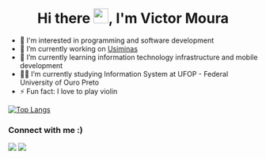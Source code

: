 <h1 align="center">Hi there <img src="https://raw.githubusercontent.com/kaueMarques/kaueMarques/master/hi.gif" width="30px">, I'm Victor Moura</h1>

- 👀 I'm interested in programming and software development
- 🔭 I’m currently working on [Usiminas](https://www.instagram.com/usiminas.oficial/)
- 🌱 I’m currently learning information technology infrastructure and mobile development
- 👨‍💻 I’m currently studying Information System at UFOP - Federal University of Ouro Preto
- ⚡ Fun fact: I love to play violin

[![Top Langs](https://github-readme-stats.vercel.app/api/top-langs/?username=omouravictor&theme=gotham)](https://github.com/anuraghazra/github-readme-stats)

<h3>Connect with me :)</h3>

<a href="mailto:omouravictor@gmail.com" target="_blank"><img src="https://img.shields.io/badge/Gmail-D14836?style=for-the-badge&logo=gmail&logoColor=white" target="_blank"></a>
<a href="https://www.linkedin.com/in/omouravictor/"><img src="https://img.shields.io/badge/-LinkedIn-%230077B5?style=for-the-badge&logo=linkedin&logoColor=white" target="_blank"></a>

<!--
**omouravictor/omouravictor** is a ✨ _special_ ✨ repository because its `README.md` (this file) appears on your GitHub profile.

Here are some ideas to get you started:

- 🔭 I’m currently working on ...
- 🌱 I’m currently learning ...
- 👯 I’m looking to collaborate on ...
- 🤔 I’m looking for help with ...
- 💬 Ask me about ...
- 📫 How to reach me: ...
- 😄 Pronouns: ...
- ⚡ Fun fact: ...
-->
